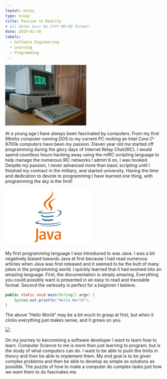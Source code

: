 ```yaml
---
layout: essay
type: essay
title: Passion to Reality
# All dates must be YYYY-MM-DD format!
date: 2019-01-16
labels:
  - Software Engineering
  - Learning
  - Programming
---
```


<img class="ui tiny left circular floated image" src="../images/old-computer.jpg">

At a young age I have always been fascinated by computers. From my first 66mhz computer running DOS to my current PC rocking an Intel Core i7-8700k computers have been my passion. Eleven year old me started off programming during the glory days of Internet Relay Chat(IRC). I would spend countless hours hacking away using the mIRC scripting language to help manage the numerous IRC networks I admin'd on, I was hooked. Despite my passion, I never advanced more than basic scripting until I finished my contract in the military, and started university. Having the time and dedication to devote to programming I have learned one thing, with programming the sky is the limit!  

<img class="ui tiny left circular floated image" src="../images/java-logo.png">

My first programming language I was introduced to was Java. I was a bit negatively biased towards Java at first because I had read numerous articles when Java was first released and it seemed to be the butt of many jokes in the programming world. I quickly learned that it had evolved into an amazing language. First, the documentation is simply amazing. Everything you could possibly want is presented in an easy to read and traceable format. Second the verbosity is perfect for a beginner I believe. 

```java
public static void main(String[] args) {
	System.out.println("Hello World");
}
```

The above "Hello World" may be a bit much to grasp at first, but when it clicks everything just makes sense, and it grows on you. 

<img class="ui tiny left circular floated image" src="../images/software-code.jpg">

On my journey to becomming a software developer I want to learn how to learn. Computer Science to me is more than just learning to program, but is the study of what computers can do. I want to be able to push the limits in theory and then be able to implement them. My end goal is to be given complex problems and then be able to develop as simple as solutions as possible. The puzzle of how to make a computer do complex tasks just how we want them to do fascinates me.    

